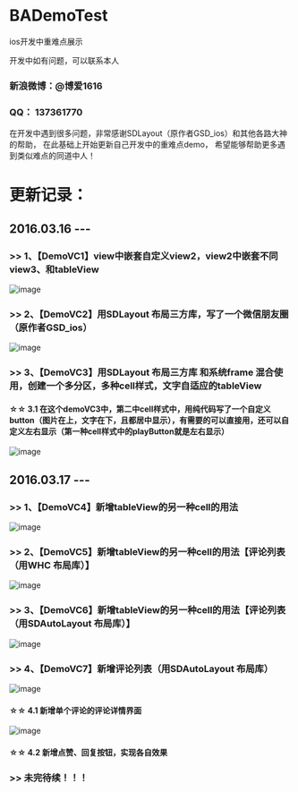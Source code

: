 # BADemoTest
ios开发中重难点展示

开发中如有问题，可以联系本人

### 新浪微博：@博爱1616

### QQ：     137361770

在开发中遇到很多问题，非常感谢SDLayout（原作者GSD_ios）和其他各路大神的帮助，
在此基础上开始更新自己开发中的重难点demo，
希望能够帮助更多遇到类似难点的同道中人！

# 更新记录：
## 2016.03.16 --- 

###    >> 1、【DemoVC1】view中嵌套自定义view2，view2中嵌套不同view3、和tableView

![image](https://github.com/boai/BADemoTest/blob/master/Image/image1.png)


###    >> 2、【DemoVC2】用SDLayout 布局三方库，写了一个微信朋友圈（原作者GSD_ios）

![image](https://github.com/boai/BADemoTest/blob/master/Image/image2.png)


###    >> 3、【DemoVC3】用SDLayout 布局三方库 和系统frame 混合使用，创建一个多分区，多种cell样式，文字自适应的tableView

####   ☆☆ 3.1 在这个demoVC3中，第二中cell样式中，用纯代码写了一个自定义button（图片在上，文字在下，且都居中显示），有需要的可以直接用，还可以自定义左右显示（第一种cell样式中的playButton就是左右显示）

![image](https://github.com/boai/BADemoTest/blob/master/Image/image3.png)

## 2016.03.17 --- 
###    >> 1、【DemoVC4】新增tableView的另一种cell的用法

![image](https://github.com/boai/BADemoTest/blob/master/Image/image4.png)

###    >> 2、【DemoVC5】新增tableView的另一种cell的用法【评论列表（用WHC 布局库）】

![image](https://github.com/boai/BADemoTest/blob/master/Image/image5.png)

###    >> 3、【DemoVC6】新增tableView的另一种cell的用法【评论列表（用SDAutoLayout 布局库）】

![image](https://github.com/boai/BADemoTest/blob/master/Image/image6.png)

###    >> 4、【DemoVC7】新增评论列表（用SDAutoLayout 布局库）

![image](https://github.com/boai/BADemoTest/blob/master/Image/image7.png)

####   ☆☆ 4.1 新增单个评论的评论详情界面

![image](https://github.com/boai/BADemoTest/blob/master/Image/image8.png)

####   ☆☆ 4.2 新增点赞、回复按钮，实现各自效果


###    >> 未完待续！！！









